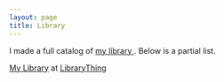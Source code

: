 ```yaml
---
layout: page
title: Library
---
```


I made a full catalog of <a href="http://www.librarything.com/profile/djpardis">my library </a>. Below is a partial list.

<div id="w41805178181a6b3007b38b3247e4a217"></div><script type="text/javascript" charset="UTF-8" src="https://www.librarything.com/widget_get.php?userid=djpardis&theID=w41805178181a6b3007b38b3247e4a217"></script><noscript><a href="http://www.librarything.com/profile/djpardis">My Library</a> at <a href="http://www.librarything.com">LibraryThing</a></noscript>

